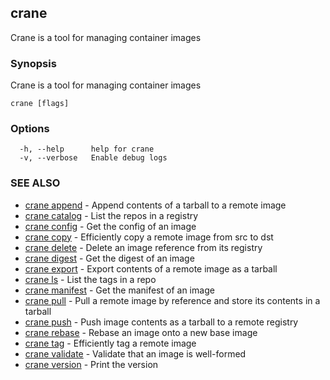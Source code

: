 ## crane

Crane is a tool for managing container images

### Synopsis

Crane is a tool for managing container images

```
crane [flags]
```

### Options

```
  -h, --help      help for crane
  -v, --verbose   Enable debug logs
```

### SEE ALSO

* [crane append](crane_append.md)	 - Append contents of a tarball to a remote image
* [crane catalog](crane_catalog.md)	 - List the repos in a registry
* [crane config](crane_config.md)	 - Get the config of an image
* [crane copy](crane_copy.md)	 - Efficiently copy a remote image from src to dst
* [crane delete](crane_delete.md)	 - Delete an image reference from its registry
* [crane digest](crane_digest.md)	 - Get the digest of an image
* [crane export](crane_export.md)	 - Export contents of a remote image as a tarball
* [crane ls](crane_ls.md)	 - List the tags in a repo
* [crane manifest](crane_manifest.md)	 - Get the manifest of an image
* [crane pull](crane_pull.md)	 - Pull a remote image by reference and store its contents in a tarball
* [crane push](crane_push.md)	 - Push image contents as a tarball to a remote registry
* [crane rebase](crane_rebase.md)	 - Rebase an image onto a new base image
* [crane tag](crane_tag.md)	 - Efficiently tag a remote image
* [crane validate](crane_validate.md)	 - Validate that an image is well-formed
* [crane version](crane_version.md)	 - Print the version

